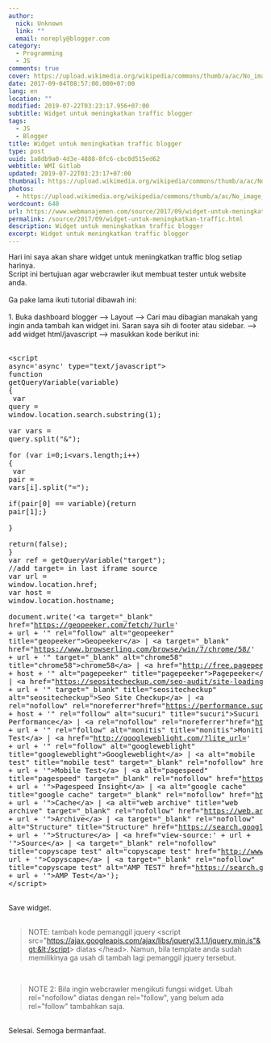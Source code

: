 ```yaml
---
author:
  nick: Unknown
  link: ""
  email: noreply@blogger.com
category:
  - Programming
  - JS
comments: true
cover: https://upload.wikimedia.org/wikipedia/commons/thumb/a/ac/No_image_available.svg/2048px-No_image_available.svg.png
date: 2017-09-04T08:57:00.000+07:00
lang: en
location: ""
modified: 2019-07-22T03:23:17.956+07:00
subtitle: Widget untuk meningkatkan traffic blogger
tags:
  - JS
  - Blogger
title: Widget untuk meningkatkan traffic blogger
type: post
uuid: 1a8db9a0-4d3e-4888-8fc6-cbc0d515ed62
webtitle: WMI Gitlab
updated: 2019-07-22T03:23:17+07:00
thumbnail: https://upload.wikimedia.org/wikipedia/commons/thumb/a/ac/No_image_available.svg/2048px-No_image_available.svg.png
photos:
  - https://upload.wikimedia.org/wikipedia/commons/thumb/a/ac/No_image_available.svg/2048px-No_image_available.svg.png
wordcount: 640
url: https://www.webmanajemen.com/source/2017/09/widget-untuk-meningkatkan-traffic.html
permalink: /source/2017/09/widget-untuk-meningkatkan-traffic.html
description: Widget untuk meningkatkan traffic blogger
excerpt: Widget untuk meningkatkan traffic blogger
---
```


Hari ini saya akan share widget untuk meningkatkan traffic blog setiap harinya.<br>Script ini bertujuan agar webcrawler ikut membuat tester untuk website anda.<br><br>Ga pake lama ikuti tutorial dibawah ini:<br><br>1. Buka dashboard blogger --&gt; Layout --&gt; Cari mau dibagian manakah yang ingin anda tambah kan widget ini. Saran saya sih di footer atau sidebar. --&gt; add widget html/javascript --&gt; masukkan kode berikut ini:<br><br><pre class="tr_bq">&lt;script async='async' type="text/javascript"&gt;<br>function getQueryVariable(variable) {<br><span class="Apple-tab-span" style="white-space: pre;"> </span>var query = window.location.search.substring(1);<br><span class="Apple-tab-span" style="white-space: pre;"> </span>var vars = query.split("&amp;");<br><span class="Apple-tab-span" style="white-space: pre;"> </span>for (var i=0;i&lt;vars.length;i++) {<br><span class="Apple-tab-span" style="white-space: pre;">  </span>var pair = vars[i].split("=");<br><span class="Apple-tab-span" style="white-space: pre;">  </span>if(pair[0] == variable){return pair[1];}<br><span class="Apple-tab-span" style="white-space: pre;"> </span>}<br><span class="Apple-tab-span" style="white-space: pre;"> </span>return(false);<br>}<br>var ref = getQueryVariable("target"); //add target= in last iframe source<br>var url = window.location.href;<br>var host = window.location.hostname;<br>&nbsp;<br>document.write('&lt;a target="_blank" href="https://geopeeker.com/fetch/?url=' + url + '" rel="follow" alt="geopeeker" title="geopeeker"&gt;Geopeeker&lt;/a&gt; | &lt;a target="_blank" href="https://www.browserling.com/browse/win/7/chrome/58/' + url + '" target="_blank" alt="chrome58" title="chrome58"&gt;chrome58&lt;/a&gt; | &lt;a href="http://free.pagepeeker.com/v2/thumbs.php?size=x&amp;url=' + host + '" alt="pagepeeker" title="pagepeeker"&gt;Pagepeeker&lt;/a&gt; | &lt;a href="https://seositecheckup.com/seo-audit/site-loading-speed-test/' + url + '" target="_blank" title="seositecheckup" alt="seositecheckup"&gt;Seo Site Checkup&lt;/a&gt; | &lt;a rel="nofollow" rel="noreferrer"href="https://performance.sucuri.net/domain/' + host + '" rel="follow" alt="sucuri" title="sucuri"&gt;Sucuri Performance&lt;/a&gt; | &lt;a rel="nofollow" rel="noreferrer"href="http://www.monitis.com/pageload/?url=' + url + '" rel="follow" alt="monitis" title="monitis"&gt;Monitis Test&lt;/a&gt; | &lt;a href="http://googleweblight.com/?lite_url=' + url + '" rel="follow" alt="googleweblight" title="googleweblight"&gt;Googleweblight&lt;/a&gt; | &lt;a alt="mobile test" title="mobile test" target="_blank" rel="nofollow" href="https://search.google.com/search-console/mobile-friendly?url=' + url + '"&gt;Mobile Test&lt;/a&gt; | &lt;a alt="pagespeed" title="pagespeed" target="_blank" rel="nofollow" href="https://developers.google.com/speed/pagespeed/insights/?hl=id&amp;url=' + url + '"&gt;Pagespeed Insight&lt;/a&gt; | &lt;a alt="google cache" title="google cache" target="_blank" rel="nofollow" href="https://webcache.googleusercontent.com/search?q=cache:' + url + '"&gt;Cache&lt;/a&gt; | &lt;a alt="web archive" title="web archive" target="_blank" rel="nofollow" href="https://web.archive.org/save/_embed/' + url + '"&gt;Archive&lt;/a&gt; | &lt;a target="_blank" rel="nofollow" alt="Structure" title="Structure" href="https://search.google.com/structured-data/testing-tool/u/0/#url=' + url + '"&gt;Structure&lt;/a&gt; | &lt;a href="view-source:' + url + '"&gt;Source&lt;/a&gt; | &lt;a target="_blank" rel="nofollow" title="copyscape test" alt="copyscape test" href="http://www.copyscape.com/?q=' + url + '"&gt;Copyscape&lt;/a&gt; | &lt;a target="_blank" rel="nofollow" title="copyscape test" alt="AMP TEST" href="https://search.google.com/search-console/amp?url=' + url + '"&gt;AMP Test&lt;/a&gt;');<br>&lt;/script&gt;</pre><br>Save widget.<br><br><blockquote class="tr_bq">NOTE: tambah kode pemanggil jquery &lt;script src="https://ajax.googleapis.com/ajax/libs/jquery/3.1.1/jquery.min.js"&gt;&lt;/script&gt; diatas &lt;/head&gt;. Namun, bila template anda sudah memilikinya ga usah di tambah lagi pemanggil jquery tersebut.</blockquote><br><blockquote class="tr_bq">NOTE 2: Bila ingin webcrawler mengikuti fungsi widget. Ubah rel="nofollow" diatas dengan rel="follow", yang belum ada rel="follow" tambahkan saja.</blockquote><br>Selesai. Semoga bermanfaat.